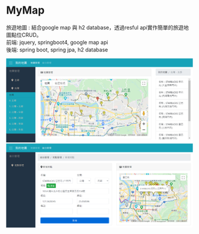 # MyMap
旅遊地圖 : 結合google map 與 h2 database，透過resful api實作簡單的旅遊地圖點位CRUD。  
前端: jquery, springboot4, google map api  
後端: spring boot, spring jpa, h2 database  

![image](https://github.com/st801026bill/MyMap/blob/master/mymap.png)
![image](https://github.com/st801026bill/MyMap/blob/master/addMarker.png)
